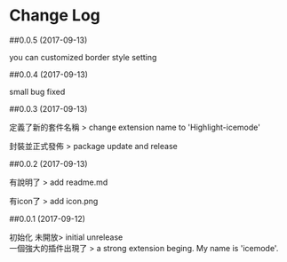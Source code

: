 # Change Log

##0.0.5 (2017-09-13)

you can customized border style setting


##0.0.4 (2017-09-13)

small bug fixed


##0.0.3 (2017-09-13)

定義了新的套件名稱 > change extension name to 'Highlight-icemode'

封裝並正式發佈 > package update and release


##0.0.2 (2017-09-13)

有說明了 > add readme.md

有icon了 > add icon.png


##0.0.1 (2017-09-12)

初始化 未開放> initial unrelease  
一個強大的插件出現了 > a strong extension beging.  My name is 'icemode'.
